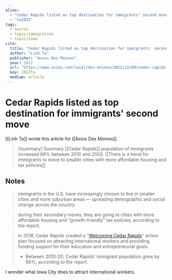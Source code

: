 ```yaml
---
alias:
  - "Cedar Rapids listed as top destination for immigrants' second move"
  - "ta2022"
tags: 
  - source
  - topic/immigration
  - topic/iowa
cite:
  title: "Cedar Rapids listed as top destination for immigrants' second move"
  author: "Linh Ta"
  publisher: "Axios Des Moines"
  year: 2022
  url: "https://www.axios.com/local/des-moines/2022/12/09/cedar-rapids-top-destination-immigrants-second-move"
  key: 2022ta
  medium: article
---
```

# Cedar Rapids listed as top destination for immigrants' second move

[[Linh Ta]] wrote this article for [[Axios Des Moines]].

> [!summary] Summary
> [[Cedar Rapids]] population of immigrants increased 66% between 2010 and 2020. [[There is a trend for immigrants to move to smaller cities with more affordable housing and tax policies]]

## Notes
> immigrants in the U.S. have increasingly chosen to live in smaller cities and more suburban areas — spreading demographic and social change across the country

> during their secondary moves, they are going to cities with more affordable housing and "growth-friendly" tax policies, according to the report.

> In 2018, Cedar Rapids created a "[Welcoming Cedar Rapids](https://www.cedar-rapids.org/discover%5Fcedar%5Frapids/welcome%5Fis%5Four%5Flanguage/index.php)" action plan focused on attracting international workers and providing funding support for their education and entrepreneurial goals.
>
> - Between 2010-20, Cedar Rapids' immigrant population grew by 66%, according to the report.

I wonder what Iowa City does to attract international workers.
